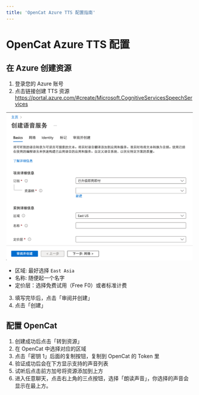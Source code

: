 ```yaml
---
title: 'OpenCat Azure TTS 配置指南'
---
```


# OpenCat Azure TTS 配置

## 在 Azure 创建资源

1. 登录您的 Azure 账号
2. 点击链接创建 TTS 资源 https://portal.azure.com/#create/Microsoft.CognitiveServicesSpeechServices

![](img/create-tts.png)

* 区域: 最好选择 `East Asia`
* 名称: 随便起一个名字
* 定价层：选择免费试用（Free F0）或者标准计费

3. 填写完毕后，点击「审阅并创建」
4. 点击「创建」

## 配置 OpenCat

1. 创建成功后点击「转到资源」
2. 在 OpenCat 中选择对应的区域
3. 点击「密钥 1」后面的复制按钮，复制到 OpenCat 的 Token 里
4. 验证成功后会在下方显示支持的声音列表
5. 试听后点击前方加号将资源添加到上方
6. 进入任意聊天，点击右上角的三点按钮，选择「朗读声音」，你选择的声音会显示在最上方。
